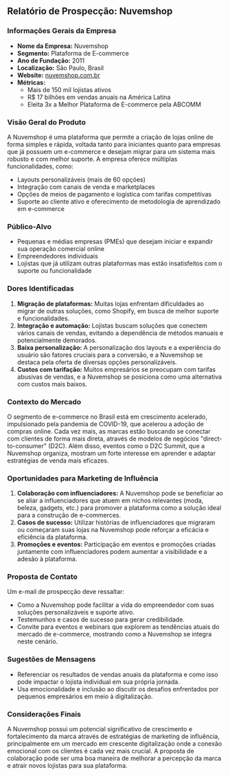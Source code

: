 ## Relatório de Prospecção: Nuvemshop

### Informações Gerais da Empresa
- **Nome da Empresa:** Nuvemshop
- **Segmento:** Plataforma de E-commerce
- **Ano de Fundação:** 2011
- **Localização:** São Paulo, Brasil
- **Website:** [nuvemshop.com.br](https://www.nuvemshop.com.br/)
- **Métricas:**
  - Mais de 150 mil lojistas ativos
  - R$ 17 bilhões em vendas anuais na América Latina
  - Eleita 3x a Melhor Plataforma de E-commerce pela ABCOMM

### Visão Geral do Produto
A Nuvemshop é uma plataforma que permite a criação de lojas online de forma simples e rápida, voltada tanto para iniciantes quanto para empresas que já possuem um e-commerce e desejam migrar para um sistema mais robusto e com melhor suporte. A empresa oferece múltiplas funcionalidades, como:
- Layouts personalizáveis (mais de 60 opções)
- Integração com canais de venda e marketplaces
- Opções de meios de pagamento e logística com tarifas competitivas
- Suporte ao cliente ativo e oferecimento de metodologia de aprendizado em e-commerce

### Público-Alvo
- Pequenas e médias empresas (PMEs) que desejam iniciar e expandir sua operação comercial online
- Empreendedores individuais
- Lojistas que já utilizam outras plataformas mas estão insatisfeitos com o suporte ou funcionalidade

### Dores Identificadas
1. **Migração de plataformas:** Muitas lojas enfrentam dificuldades ao migrar de outras soluções, como Shopify, em busca de melhor suporte e funcionalidades.
2. **Integração e automação:** Lojistas buscam soluções que conectem vários canais de vendas, evitando a dependência de métodos manuais e potencialmente demorados.
3. **Baixa personalização:** A personalização dos layouts e a experiência do usuário são fatores cruciais para a conversão, e a Nuvemshop se destaca pela oferta de diversas opções personalizáveis.
4. **Custos com tarifação:** Muitos empresários se preocupam com tarifas abusivas de vendas, e a Nuvemshop se posiciona como uma alternativa com custos mais baixos.

### Contexto do Mercado
O segmento de e-commerce no Brasil está em crescimento acelerado, impulsionado pela pandemia de COVID-19, que acelerou a adoção de compras online. Cada vez mais, as marcas estão buscando se conectar com clientes de forma mais direta, através de modelos de negócios "direct-to-consumer" (D2C). Além disso, eventos como o D2C Summit, que a Nuvemshop organiza, mostram um forte interesse em aprender e adaptar estratégias de venda mais eficazes.

### Oportunidades para Marketing de Influência
1. **Colaboração com influenciadores:** A Nuvemshop pode se beneficiar ao se aliar a influenciadores que atuem em nichos relevantes (moda, beleza, gadgets, etc.) para promover a plataforma como a solução ideal para a construção de e-commerces.
2. **Casos de sucesso:** Utilizar histórias de influenciadores que migraram ou começaram suas lojas na Nuvemshop pode reforçar a eficácia e eficiência da plataforma.
3. **Promoções e eventos:** Participação em eventos e promoções criadas juntamente com influenciadores podem aumentar a visibilidade e a adesão à plataforma.

### Proposta de Contato
Um e-mail de prospecção deve ressaltar:
- Como a Nuvemshop pode facilitar a vida do empreendedor com suas soluções personalizáveis e suporte ativo.
- Testemunhos e casos de sucesso para gerar credibilidade.
- Convite para eventos e webinars que explorem as tendências atuais do mercado de e-commerce, mostrando como a Nuvemshop se integra neste cenário. 

### Sugestões de Mensagens
- Referenciar os resultados de vendas anuais da plataforma e como isso pode impactar o lojista individual em sua própria jornada.
- Usa emocionalidade e inclusão ao discutir os desafios enfrentados por pequenos empresários em meio à digitalização.

### Considerações Finais
A Nuvemshop possui um potencial significativo de crescimento e fortalecimento da marca através de estratégias de marketing de influência, principalmente em um mercado em crescente digitalização onde a conexão emocional com os clientes é cada vez mais crucial. A proposta de colaboração pode ser uma boa maneira de melhorar a percepção da marca e atrair novos lojistas para sua plataforma.